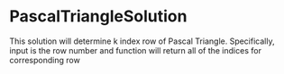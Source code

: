 # PascalTriangleSolution
This solution will determine k index row of Pascal Triangle. Specifically, input is the row number and function will return all of the indices for corresponding row
